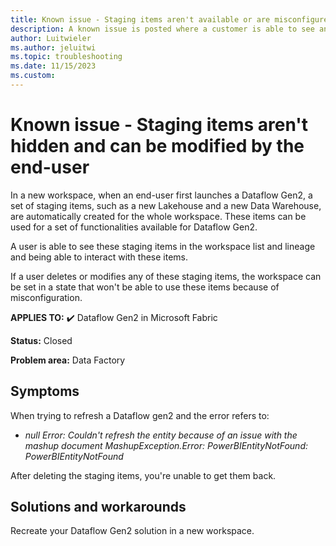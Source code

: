```yaml
---
title: Known issue - Staging items aren't available or are misconfigured
description: A known issue is posted where a customer is able to see and interact with Staging items such as the Staging Lakehouse and Warehouse.
author: Luitwieler
ms.author: jeluitwi
ms.topic: troubleshooting  
ms.date: 11/15/2023
ms.custom: 
---
```


# Known issue - Staging items aren't hidden and can be modified by the end-user

In a new workspace, when an end-user first launches a Dataflow Gen2, a set of staging items, such as a new Lakehouse and a new Data Warehouse, are automatically created for the whole workspace. These items can be used for a set of functionalities available for Dataflow Gen2.

A user is able to see these staging items in the workspace list and lineage and being able to interact with these items.

If a user deletes or modifies any of these staging items, the workspace can be set in a state that won't be able to use these items because of misconfiguration.

**APPLIES TO:** ✔️ Dataflow Gen2 in Microsoft Fabric

**Status:** Closed

**Problem area:** Data Factory

## Symptoms

When trying to refresh a Dataflow gen2 and the error refers to:

* *null Error: Couldn't refresh the entity because of an issue with the mashup document MashupException.Error: PowerBIEntityNotFound: PowerBIEntityNotFound*

After deleting the staging items, you're unable to get them back.

## Solutions and workarounds

Recreate your Dataflow Gen2 solution in a new workspace.
